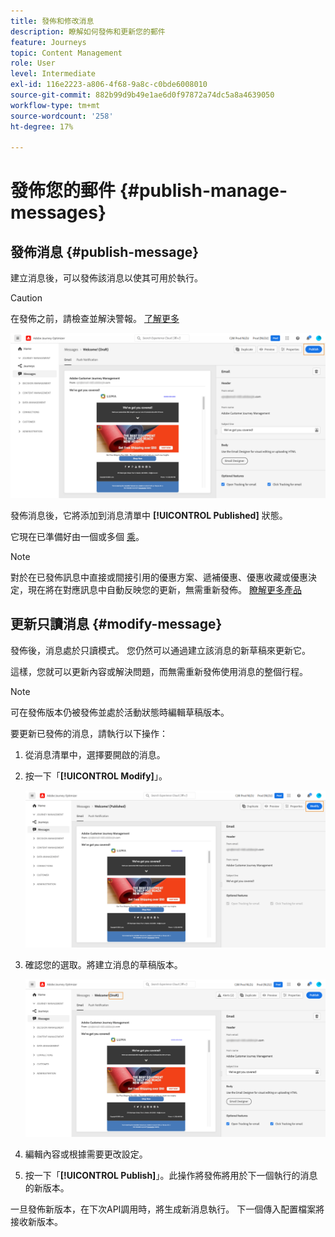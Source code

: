 ```yaml
---
title: 發佈和修改消息
description: 瞭解如何發佈和更新您的郵件
feature: Journeys
topic: Content Management
role: User
level: Intermediate
exl-id: 116e2223-a806-4f68-9a8c-c0bde6008010
source-git-commit: 882b99d9b49e1ae6d0f97872a74dc5a8a4639050
workflow-type: tm+mt
source-wordcount: '258'
ht-degree: 17%

---
```


# 發佈您的郵件 {#publish-manage-messages}

## 發佈消息 {#publish-message}

建立消息後，可以發佈該消息以使其可用於執行。

>[!CAUTION]
>
>在發佈之前，請檢查並解決警報。 [了解更多](alerts.md)

![](assets/publish-message.png)

發佈消息後，它將添加到消息清單中 **[!UICONTROL Published]** 狀態。

它現在已準備好由一個或多個 [乘](../building-journeys/journey.md)。

>[!NOTE]
>
>對於在已發佈訊息中直接或間接引用的優惠方案、遞補優惠、優惠收藏或優惠決定，現在將在對應訊息中自動反映您的更新，無需重新發佈。 [瞭解更多產品](../offers/get-started/starting-offer-decisioning.md)

## 更新只讀消息 {#modify-message}

發佈後，消息處於只讀模式。 您仍然可以通過建立該消息的新草稿來更新它。

這樣，您就可以更新內容或解決問題，而無需重新發佈使用消息的整個行程。

>[!NOTE]
>
>可在發佈版本仍被發佈並處於活動狀態時編輯草稿版本。

要更新已發佈的消息，請執行以下操作：

1. 從消息清單中，選擇要開啟的消息。

1. 按一下「**[!UICONTROL Modify]**」。

   ![](assets/message-modify.png)

1. 確認您的選取。將建立消息的草稿版本。

   ![](assets/message-modify-v2.png)

1. 編輯內容或根據需要更改設定。
1. 按一下「**[!UICONTROL Publish]**」。此操作將發佈將用於下一個執行的消息的新版本。

一旦發佈新版本，在下次API調用時，將生成新消息執行。 下一個傳入配置檔案將接收新版本。

<!--For batch messages, the audience/segment being processed in the previous execution will not be affected by the new version. Only the next incoming API call with an audience/segment will generate a new message execution with the new version. -->
